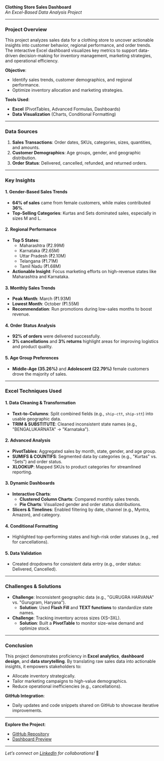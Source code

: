 **Clothing Store Sales Dashboard**  
*An Excel-Based Data Analysis Project*  

---

### **Project Overview**  
This project analyzes sales data for a clothing store to uncover actionable insights into customer behavior, regional performance, and order trends. The interactive Excel dashboard visualizes key metrics to support data-driven decision-making for inventory management, marketing strategies, and operational efficiency.  

**Objective**:  
- Identify sales trends, customer demographics, and regional performance.  
- Optimize inventory allocation and marketing strategies.  

**Tools Used**:  
- **Excel** (PivotTables, Advanced Formulas, Dashboards)  
- **Data Visualization** (Charts, Conditional Formatting)  

---

### **Data Sources**  
1. **Sales Transactions**: Order dates, SKUs, categories, sizes, quantities, and amounts.  
2. **Customer Demographics**: Age groups, gender, and geographic distribution.  
3. **Order Status**: Delivered, cancelled, refunded, and returned orders.  

---

### **Key Insights**  
#### 1. **Gender-Based Sales Trends**  
- **64% of sales** came from female customers, while males contributed **36%**.  
- **Top-Selling Categories**: Kurtas and Sets dominated sales, especially in sizes M and L.  

#### 2. **Regional Performance**  
- **Top 5 States**:  
  - Maharashtra (₹2.99M)  
  - Karnataka (₹2.65M)  
  - Uttar Pradesh (₹2.10M)  
  - Telangana (₹1.71M)  
  - Tamil Nadu (₹1.68M)  
- **Actionable Insight**: Focus marketing efforts on high-revenue states like Maharashtra and Karnataka.  

#### 3. **Monthly Sales Trends**  
- **Peak Month**: March (₹1.93M)  
- **Lowest Month**: October (₹1.55M)  
- **Recommendation**: Run promotions during low-sales months to boost revenue.  

#### 4. **Order Status Analysis**  
- **92% of orders** were delivered successfully.  
- **3% cancellations** and **3% returns** highlight areas for improving logistics and product quality.  

#### 5. **Age Group Preferences**  
- **Middle-Age (35.26%)** and **Adolescent (22.79%)** female customers drove the majority of sales.  

---

### **Excel Techniques Used**  
#### 1. **Data Cleaning & Transformation**  
- **Text-to-Columns**: Split combined fields (e.g., `ship-ctt`, `ship-stt`) into usable geographic data.  
- **TRIM & SUBSTITUTE**: Cleaned inconsistent state names (e.g., "BENGALUKARNATA" → "Karnataka").  

#### 2. **Advanced Analysis**  
- **PivotTables**: Aggregated sales by month, state, gender, and age group.  
- **SUMIFS & COUNTIFS**: Segmented data by categories (e.g., "Kurtas" vs. "Sets") and order status.  
- **XLOOKUP**: Mapped SKUs to product categories for streamlined reporting.  

#### 3. **Dynamic Dashboards**  
- **Interactive Charts**:  
  - **Clustered Column Charts**: Compared monthly sales trends.  
  - **Pie Charts**: Visualized gender and order status distributions.  
- **Slicers & Timelines**: Enabled filtering by date, channel (e.g., Myntra, Amazon), and category.  

#### 4. **Conditional Formatting**  
- Highlighted top-performing states and high-risk order statuses (e.g., red for cancellations).  

#### 5. **Data Validation**  
- Created dropdowns for consistent data entry (e.g., order status: Delivered, Cancelled).  

---

### **Challenges & Solutions**  
- **Challenge**: Inconsistent geographic data (e.g., "GURUGRA HARVANA" vs. "Gurugram, Haryana").  
  - **Solution**: Used **Flash Fill** and **TEXT functions** to standardize state names.  
- **Challenge**: Tracking inventory across sizes (XS–3XL).  
  - **Solution**: Built a **PivotTable** to monitor size-wise demand and optimize stock.  

---

### **Conclusion**  
This project demonstrates proficiency in **Excel analytics**, **dashboard design**, and **data storytelling**. By translating raw sales data into actionable insights, it empowers stakeholders to:  
- Allocate inventory strategically.  
- Tailor marketing campaigns to high-value demographics.  
- Reduce operational inefficiencies (e.g., cancellations).  

**GitHub Integration**:  
- Daily updates and code snippets shared on GitHub to showcase iterative improvements.  

---

**Explore the Project**:  
- [GitHub Repository](https://github.com/yourusername/clothing-sales-dashboard)  
- [Dashboard Preview](#)  

--- 

*Let’s connect on [LinkedIn](#) for collaborations!* 🚀
